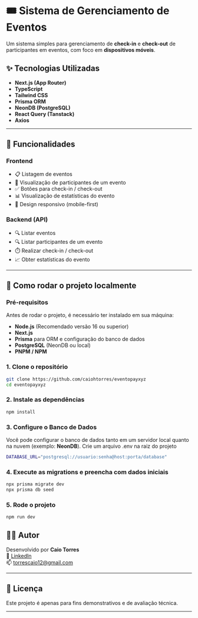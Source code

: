 # 🎟️ Sistema de Gerenciamento de Eventos

Um sistema simples para gerenciamento de **check-in** e **check-out** de participantes em eventos, com foco em **dispositivos móveis**.

## ✨ Tecnologias Utilizadas

- **Next.js (App Router)**
- **TypeScript**
- **Tailwind CSS**
- **Prisma ORM**
- **NeonDB (PostgreSQL)**
- **React Query (Tanstack)**
- **Axios**

---

## 🧠 Funcionalidades

### Frontend

- 📋 Listagem de eventos
- 👥 Visualização de participantes de um evento
- ✅ Botões para check-in / check-out
- 📊 Visualização de estatísticas do evento
- 📱 Design responsivo (mobile-first)

### Backend (API)

- 🔍 Listar eventos
- 🔍 Listar participantes de um evento
- ⏱️ Realizar check-in / check-out
- 📈 Obter estatísticas do evento

---

## 🚀 Como rodar o projeto localmente

### Pré-requisitos
Antes de rodar o projeto, é necessário ter instalado em sua máquina:

- **Node.js** (Recomendado versão 16 ou superior)
- **Next.js** 
- **Prisma** para ORM e configuração do banco de dados
- **PostgreSQL** (NeonDB ou local)
- **PNPM / NPM**


### 1. Clone o repositório

```bash
git clone https://github.com/caiohtorres/eventopayxyz
cd eventopayxyz
```

### 2. Instale as dependências

```bash
npm install
```

### 3. Configure o Banco de Dados
  Você pode configurar o banco de dados tanto em um servidor local quanto na nuvem (exemplo: **NeonDB**).
  Crie um arquivo .env na raiz do projeto
```bash
DATABASE_URL="postgresql://usuario:senha@host:porta/database"
```

### 4. Execute as migrations e preencha com dados iniciais

```bash
npx prisma migrate dev
npx prisma db seed
```

### 5. Rode o projeto

```bash
npm run dev
```

## 🧑‍💻 Autor

Desenvolvido por **Caio Torres**  
🔗 [LinkedIn](https://www.linkedin.com/in/caiohtorres2001/)  
📫 [torrescaio12@gmail.com](mailto:torrescaio12@gmail.com)

---

## 📄 Licença

Este projeto é apenas para fins demonstrativos e de avaliação técnica.

---
